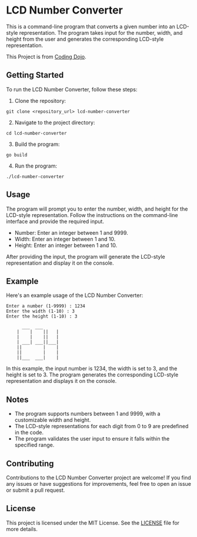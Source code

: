 # LCD Number Converter

This is a command-line program that converts a given number into an LCD-style representation.
The program takes input for the number, width, and height from the user and generates the corresponding LCD-style representation.

This Project is from [Coding Dojo](https://codingdojo.org/kata/NumberToLCD/).

## Getting Started

To run the LCD Number Converter, follow these steps:

1. Clone the repository:
```shell
git clone <repository_url> lcd-number-converter
```
2. Navigate to the project directory:
```shell
cd lcd-number-converter
```
3. Build the program:
```shell
go build
```
4. Run the program:
```shell
./lcd-number-converter
```

## Usage

The program will prompt you to enter the number, width, and height for the LCD-style representation.
Follow the instructions on the command-line interface and provide the required input.

- Number: Enter an integer between 1 and 9999.
- Width: Enter an integer between 1 and 10.
- Height: Enter an integer between 1 and 10.

After providing the input, the program will generate the LCD-style representation and display it on the console.

## Example

Here's an example usage of the LCD Number Converter:

```shell
Enter a number (1-9999) : 1234
Enter the width (1-10) : 3
Enter the height (1-10) : 3
```
```shell
      ___  ___      
    |    |    ||   |
    |    |    ||   |
    | ___| ___||___|
    ||        |    |
    ||        |    |
    ||___  ___|    |

```

In this example, the input number is 1234, the width is set to 3, and the height is set to 3.
The program generates the corresponding LCD-style representation and displays it on the console.

## Notes

- The program supports numbers between 1 and 9999, with a customizable width and height.
- The LCD-style representations for each digit from 0 to 9 are predefined in the code.
- The program validates the user input to ensure it falls within the specified range.

## Contributing

Contributions to the LCD Number Converter project are welcome!
If you find any issues or have suggestions for improvements, feel free to open an issue or submit a pull request.

## License

This project is licensed under the MIT License. See the [LICENSE](LICENSE) file for more details.
